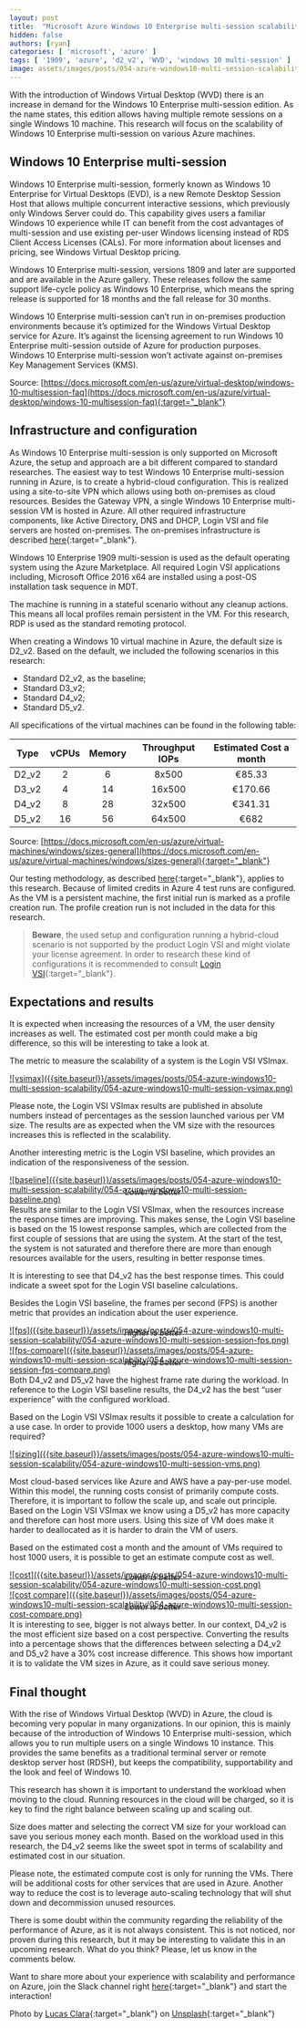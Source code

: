 ```yaml
---
layout: post
title:  "Microsoft Azure Windows 10 Enterprise multi-session scalability"
hidden: false
authors: [ryan]
categories: [ 'microsoft', 'azure' ]
tags: [ '1909', 'azure', 'd2_v2', 'WVD', 'windows 10 multi-session' ]
image: assets/images/posts/054-azure-windows10-multi-session-scalability/054-azure-windows10-multi-session-feature-image.png
---
```

With the introduction of Windows Virtual Desktop (WVD) there is an increase in demand for the Windows 10 Enterprise multi-session edition. As the name states, this edition allows having multiple remote sessions on a single Windows 10 machine. This research will focus on the scalability of Windows 10 Enterprise multi-session on various Azure machines.

## Windows 10 Enterprise multi-session
Windows 10 Enterprise multi-session, formerly known as Windows 10 Enterprise for Virtual Desktops (EVD), is a new Remote Desktop Session Host that allows multiple concurrent interactive sessions, which previously only Windows Server could do. This capability gives users a familiar Windows 10 experience while IT can benefit from the cost advantages of multi-session and use existing per-user Windows licensing instead of RDS Client Access Licenses (CALs). For more information about licenses and pricing, see Windows Virtual Desktop pricing.

Windows 10 Enterprise multi-session, versions 1809 and later are supported and are available in the Azure gallery. These releases follow the same support life-cycle policy as Windows 10 Enterprise, which means the spring release is supported for 18 months and the fall release for 30 months.

Windows 10 Enterprise multi-session can’t run in on-premises production environments because it’s optimized for the Windows Virtual Desktop service for Azure. It’s against the licensing agreement to run Windows 10 Enterprise multi-session outside of Azure for production purposes. Windows 10 Enterprise multi-session won’t activate against on-premises Key Management Services (KMS).

Source: [https://docs.microsoft.com/en-us/azure/virtual-desktop/windows-10-multisession-faq](https://docs.microsoft.com/en-us/azure/virtual-desktop/windows-10-multisession-faq){:target="_blank"}

## Infrastructure and configuration
As Windows 10 Enterprise multi-session is only supported on Microsoft Azure, the setup and approach are a bit different compared to standard researches. The easiest way to test Windows 10 Enterprise multi-session running in Azure, is to create a hybrid-cloud configuration. This is realized using a site-to-site VPN which allows using both on-premises as cloud resources. Besides the Gateway VPN, a single Windows 10 Enterprise multi-session VM is hosted in Azure. All other required infrastructure components, like Active Directory, DNS and DHCP, Login VSI and file servers are hosted on-premises. The on-premises infrastructure is described [here]({{site.baseurl}}/architecture-and-hardware-setup-overview-2018){:target="_blank"}.

Windows 10 Enterprise 1909 multi-session is used as the default operating system using the Azure Marketplace. All required Login VSI applications including, Microsoft Office 2016 x64 are installed using a post-OS installation task sequence in MDT.

The machine is running in a stateful scenario without any cleanup actions. This means all local profiles remain persistent in the VM. For this research, RDP is used as the standard remoting protocol.

When creating a Windows 10 virtual machine in Azure, the default size is D2_v2. Based on the default, we included the following scenarios in this research:

  * Standard D2_v2, as the baseline;
  * Standard D3_v2;
  * Standard D4_v2;
  * Standard D5_v2.

All specifications of the virtual machines can be found in the following table:


| Type          | vCPUs         | Memory | Throughput IOPs | Estimated Cost a month |
| ------------- |:-------------:| :-----:|:---------------:| :---------------------:|
| D2_v2         | 2             | 6      | 8x500           | €85.33                 |
| D3_v2         | 4             | 14     | 16x500          | €170.66                |
| D4_v2         | 8             | 28     | 32x500          | €341.31                |
| D5_v2         | 16            | 56     | 64x500          | €682                   |

Source: [https://docs.microsoft.com/en-us/azure/virtual-machines/windows/sizes-general](https://docs.microsoft.com/en-us/azure/virtual-machines/windows/sizes-general){:target="_blank"}

Our testing methodology, as described [here]({{site.baseurl}}/insight-in-the-testing-methodology){:target="_blank"}, applies to this research. Because of limited credits in Azure 4 test runs are configured. As the VM is a persistent machine, the first initial run is marked as a profile creation run. The profile creation run is not included in the data for this research.

> **Beware**, the used setup and configuration running a hybrid-cloud scenario is not supported by the product Login VSI and might violate your license agreement. In order to research these kind of configurations it is recommended to consult [Login VSI](https://www.loginvsi.com/contact){:target="_blank"}.

## Expectations and results

It is expected when increasing the resources of a VM, the user density increases as well. The estimated cost per month could make a big difference, so this will be interesting to take a look at.

The metric to measure the scalability of a system is the Login VSI VSImax.

<a href="{{site.baseurl}}/assets/images/posts/054-azure-windows10-multi-session-scalability/054-azure-windows10-multi-session-vsimax.png" data-lightbox="vsimax">
![vsimax]({{site.baseurl}}/assets/images/posts/054-azure-windows10-multi-session-scalability/054-azure-windows10-multi-session-vsimax.png)
</a>

Please note, the Login VSI VSImax results are published in absolute numbers instead of percentages as the session launched various per VM size. The results are as expected when the VM size with the resources increases this is reflected in the scalability.

Another interesting metric is the Login VSI baseline, which provides an indication of the responsiveness of the session.

<a href="{{site.baseurl}}/assets/images/posts/054-azure-windows10-multi-session-scalability/054-azure-windows10-multi-session-baseline.png" data-lightbox="baseline">
![baseline]({{site.baseurl}}/assets/images/posts/054-azure-windows10-multi-session-scalability/054-azure-windows10-multi-session-baseline.png)
</a>
<p align="center" style="margin-top: -30px;" >
  <i>Lower is better</i>
</p>


Results are similar to the Login VSI VSImax, when the resources increase the response times are improving. This makes sense, the Login VSI baseline is based on the 15 lowest response samples, which are collected from the first couple of sessions that are using the system. At the start of the test, the system is not saturated and therefore there are more than enough resources available for the users, resulting in better response times.

It is interesting to see that D4_v2 has the best response times. This could indicate a sweet spot for the Login VSI baseline calculations.

Besides the Login VSI baseline, the frames per second (FPS) is another metric that provides an indication about the user experience.

<a href="{{site.baseurl}}/assets/images/posts/054-azure-windows10-multi-session-scalability/054-azure-windows10-multi-session-session-fps.png" data-lightbox="fps">
![fps]({{site.baseurl}}/assets/images/posts/054-azure-windows10-multi-session-scalability/054-azure-windows10-multi-session-session-fps.png)
</a>
<p align="center" style="margin-top: -30px;" >
  <i>Higher is better</i>
</p>

<a href="{{site.baseurl}}/assets/images/posts/054-azure-windows10-multi-session-scalability/054-azure-windows10-multi-session-session-fps-compare.png" data-lightbox="fps-compare">
![fps-compare]({{site.baseurl}}/assets/images/posts/054-azure-windows10-multi-session-scalability/054-azure-windows10-multi-session-session-fps-compare.png)
</a>
<p align="center" style="margin-top: -30px;" >
  <i>Higher is better</i>
</p>
Both D4_v2 and D5_v2 have the highest frame rate during the workload. In reference to the Login VSI baseline results, the D4_v2 has the best “user experience” with the configured workload.

Based on the Login VSI VSImax results it possible to create a calculation for a use case. In order to provide 1000 users a desktop, how many VMs are required?

<a href="{{site.baseurl}}/assets/images/posts/054-azure-windows10-multi-session-scalability/054-azure-windows10-multi-session-vms.png" data-lightbox="sizing">
![sizing]({{site.baseurl}}/assets/images/posts/054-azure-windows10-multi-session-scalability/054-azure-windows10-multi-session-vms.png)
</a>

Most cloud-based services like Azure and AWS have a pay-per-use model. Within this model, the running costs consist of primarily compute costs. Therefore, it is important to follow the scale up, and scale out principle. Based on the Login VSI VSImax we know using a D5_v2 has more capacity and therefore can host more users. Using this size of VM does make it harder to deallocated as it is harder to drain the VM of users.

Based on the estimated cost a month and the amount of VMs required to host 1000 users, it is possible to get an estimate compute cost as well.

<a href="{{site.baseurl}}/assets/images/posts/054-azure-windows10-multi-session-scalability/054-azure-windows10-multi-session-cost.png" data-lightbox="cost">
![cost]({{site.baseurl}}/assets/images/posts/054-azure-windows10-multi-session-scalability/054-azure-windows10-multi-session-cost.png)
</a>
<p align="center" style="margin-top: -30px;" >
  <i>Lower is better</i>
</p>

<a href="{{site.baseurl}}/assets/images/posts/054-azure-windows10-multi-session-scalability/054-azure-windows10-multi-session-cost-compare.png" data-lightbox="cost compare">
![cost compare]({{site.baseurl}}/assets/images/posts/054-azure-windows10-multi-session-scalability/054-azure-windows10-multi-session-cost-compare.png)
</a>
<p align="center" style="margin-top: -30px;" >
  <i>Lower is better</i>
</p>
It is interesting to see, bigger is not always better. In our context, D4_v2 is the most efficient size based on a cost perspective. Converting the results into a percentage shows that the differences between selecting a D4_v2 and D5_v2 have a 30% cost increase difference. This shows how important it is to validate the VM sizes in Azure, as it could save serious money.

## Final thought
With the rise of Windows Virtual Desktop (WVD) in Azure, the cloud is becoming very popular in many organizations. In our opinion, this is mainly because of the introduction of Windows 10 Enterprise multi-session, which allows you to run multiple users on a single Windows 10 instance. This provides the same benefits as a traditional terminal server or remote desktop server host (RDSH), but keeps the compatibility, supportability and the look and feel of Windows 10.

This research has shown it is important to understand the workload when moving to the cloud. Running resources in the cloud will be charged, so it is key to find the right balance between scaling up and scaling out.

Size does matter and selecting the correct VM size for your workload can save you serious money each month. Based on the workload used in this research, the D4_v2 seems like the sweet spot in terms of scalability and estimated cost in our situation.

Please note, the estimated compute cost is only for running the VMs. There will be additional costs for other services that are used in Azure. Another way to reduce the cost is to leverage auto-scaling technology that will shut down and decommission unused resources.

There is some doubt within the community regarding the reliability of the performance of Azure, as it is not always consistent. This is not noticed, nor proven during this research, but it may be interesting to validate this in an upcoming research. What do you think? Please, let us know in the comments below.

Want to share more about your experience with scalability and performance on Azure, join the Slack channel right [here](https://worldofeuc.slack.com){:target="_blank"} and start the interaction!

Photo by [Lucas Clara](https://unsplash.com/@lux17?utm_source=unsplash&utm_medium=referral&utm_content=creditCopyText){:target="_blank"} on [Unsplash](https://unsplash.com/s/photos/cloud-scale?utm_source=unsplash&utm_medium=referral&utm_content=creditCopyText){:target="_blank"}
